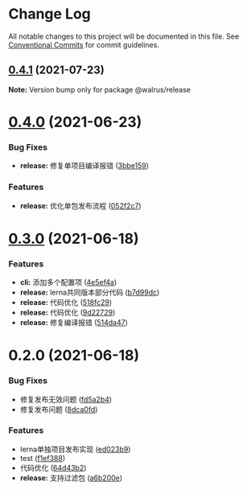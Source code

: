 # Change Log

All notable changes to this project will be documented in this file.
See [Conventional Commits](https://conventionalcommits.org) for commit guidelines.

## [0.4.1](https://github.com/walrusjs/release/compare/@walrus/release@0.4.0...@walrus/release@0.4.1) (2021-07-23)

**Note:** Version bump only for package @walrus/release





# [0.4.0](https://github.com/walrusjs/release/compare/@walrus/release@0.3.0...@walrus/release@0.4.0) (2021-06-23)


### Bug Fixes

* **release:** 修复单项目编译报错 ([3bbe159](https://github.com/walrusjs/release/commit/3bbe1591bb09dc5370e113556282c0569b65adb9))


### Features

* **release:** 优化单包发布流程 ([052f2c7](https://github.com/walrusjs/release/commit/052f2c7736372830a0cf9ddb14efc967323889f0))





# [0.3.0](https://github.com/walrusjs/release/compare/@walrus/release@0.2.0...@walrus/release@0.3.0) (2021-06-18)


### Features

* **cli:** 添加多个配置项 ([4e5ef4a](https://github.com/walrusjs/release/commit/4e5ef4ac8c4b2475b2071759623ad926df5ae0d0))
* **release:** lerna共同版本部分代码 ([b7d99dc](https://github.com/walrusjs/release/commit/b7d99dcbe42d430706508ec0d8f4ab2be4fbd44c))
* **release:** 代码优化 ([518fc29](https://github.com/walrusjs/release/commit/518fc293d5f9441ba39bb4207307f74cab045e10))
* **release:** 代码优化 ([9d22729](https://github.com/walrusjs/release/commit/9d227292b496a582c2053cea7e770edf115ab0b7))
* **release:** 修复编译报错 ([514da47](https://github.com/walrusjs/release/commit/514da4727b787eba840a3bbfa00ffd7bbc38fc97))





# 0.2.0 (2021-06-18)


### Bug Fixes

* 修复发布无效问题 ([fd5a2b4](https://github.com/walrusjs/release/commit/fd5a2b4cb3962b963ebaac95ec6a12d3eecd8be9))
* 修复发布问题 ([8dca0fd](https://github.com/walrusjs/release/commit/8dca0fd806cc414dd23875b1192902d167cb9089))


### Features

* lerna单独项目发布实现 ([ed023b9](https://github.com/walrusjs/release/commit/ed023b9b5023a4f41e721ef9403af26cb61ed8ab))
* test ([f1ef388](https://github.com/walrusjs/release/commit/f1ef3880b6422fd9de0f8af81c1f1c2ca762bd45))
* 代码优化 ([64d43b2](https://github.com/walrusjs/release/commit/64d43b2052be6cf6fd2cb8146dca2567963148fd))
* **release:** 支持过滤包 ([a6b200e](https://github.com/walrusjs/release/commit/a6b200ecbe8198f6f9d3bf10700e1c06312e5501))
